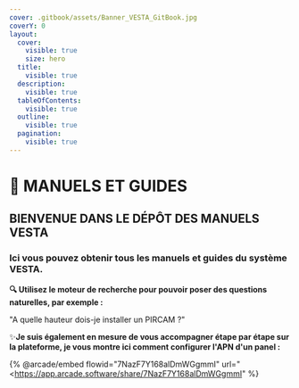 ```yaml
---
cover: .gitbook/assets/Banner_VESTA_GitBook.jpg
coverY: 0
layout:
  cover:
    visible: true
    size: hero
  title:
    visible: true
  description:
    visible: true
  tableOfContents:
    visible: true
  outline:
    visible: true
  pagination:
    visible: true
---
```


# 📙 MANUELS ET GUIDES

## BIENVENUE DANS LE DÉPÔT DES MANUELS VESTA

### Ici vous pouvez obtenir tous les manuels et guides du système VESTA.

**🔍 Utilisez le moteur de recherche pour pouvoir poser des questions naturelles, par exemple :**

"A quelle hauteur dois-je installer un PIRCAM ?"

✨**Je suis également en mesure de vous accompagner étape par étape sur la plateforme, je vous montre ici comment configurer l'APN d'un panel :**

{% @arcade/embed flowid="7NazF7Y168alDmWGgmmI" url="<https://app.arcade.software/share/7NazF7Y168alDmWGgmmI" %}
